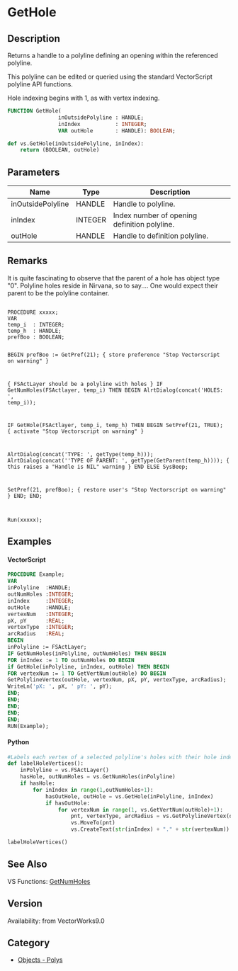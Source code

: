 # GetHole

## Description
Returns a handle to a polyline defining an opening within the referenced polyline.

This polyline can be edited or queried using the standard VectorScript polyline API functions.

Hole indexing begins with 1, as with vertex indexing.

```pascal
FUNCTION GetHole(
				inOutsidePolyline : HANDLE;
				inIndex           : INTEGER;
				VAR outHole       : HANDLE): BOOLEAN;
```

```python
def vs.GetHole(inOutsidePolyline, inIndex):
    return (BOOLEAN, outHole)
```

## Parameters
|Name|Type|Description|
|---|---|---|
|inOutsidePolyline|HANDLE|Handle to polyline.|
|inIndex|INTEGER|Index number of opening definition polyline.|
|outHole|HANDLE|Handle to definition polyline.|

## Remarks
It is quite fascinating to observe that the parent of a hole has object type "0". Polyline holes reside in Nirvana, so to say....
One would expect their parent to be the polyline container.

<code lang="pas">
PROCEDURE xxxxx;
VAR
temp_i	: INTEGER;
temp_h	: HANDLE;
prefBoo : BOOLEAN;

BEGIN
prefBoo := GetPref(21); { store preference "Stop Vectorscript on warning" }

{ FSActLayer should be a polyline with holes }
IF GetNumHoles(FSActlayer, temp_i) THEN BEGIN
AlrtDialog(concat('HOLES: ', temp_i));

IF GetHole(FSActlayer, temp_i, temp_h) THEN BEGIN
SetPref(21, TRUE); { activate "Stop Vectorscript on warning" }

AlrtDialog(concat('TYPE: ', getType(temp_h)));
AlrtDialog(concat(''TYPE OF PARENT: ', getType(GetParent(temp_h))));
{ this raises a "Handle is NIL" warning }
END ELSE
SysBeep;

SetPref(21, prefBoo); { restore user's "Stop Vectorscript on warning" }
END;
END;

Run(xxxxx);
</code>

## Examples
#### VectorScript ####
```pascal
PROCEDURE Example;
VAR
inPolyline  :HANDLE;
outNumHoles :INTEGER;
inIndex     :INTEGER;
outHole     :HANDLE;
vertexNum   :INTEGER;
pX, pY      :REAL;
vertexType  :INTEGER;
arcRadius   :REAL;
BEGIN
inPolyline := FSActLayer;
IF GetNumHoles(inPolyline, outNumHoles) THEN BEGIN
FOR inIndex := 1 TO outNumHoles DO BEGIN
if GetHole(inPolyline, inIndex, outHole) THEN BEGIN
FOR vertexNum := 1 TO GetVertNum(outHole) DO BEGIN
GetPolylineVertex(outHole, vertexNum, pX, pY, vertexType, arcRadius);
WriteLn('pX: ', pX, ' pY: ', pY);
END;
END;
END;
END;
END;
RUN(Example);
```
#### Python ####
```python
#Labels each vertex of a selected polyline's holes with their hole index and vertex index
def labelHoleVertices():
    inPolyline = vs.FSActLayer()
    hasHole, outNumHoles = vs.GetNumHoles(inPolyline)
    if hasHole:
        for inIndex in range(1,outNumHoles+1):
            hasOutHole, outHole = vs.GetHole(inPolyline, inIndex)
            if hasOutHole:
                for vertexNum in range(1, vs.GetVertNum(outHole)+1):
                    pnt, vertexType, arcRadius = vs.GetPolylineVertex(outHole, vertexNum)
                    vs.MoveTo(pnt)
                    vs.CreateText(str(inIndex) + "." + str(vertexNum))

labelHoleVertices()
```

## See Also
VS Functions:
[GetNumHoles](GetNumHoles.md)

## Version
Availability: from VectorWorks9.0

## Category
* [Objects - Polys](../Categories/Objects%20-%20Polys.md)
